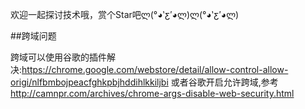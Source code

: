 欢迎一起探讨技术哦，赏个Star吧ლ(°◕‵ƹ′◕ლ)ლ(°◕‵ƹ′◕ლ)





##跨域问题

跨域可以使用谷歌的插件解决:https://chrome.google.com/webstore/detail/allow-control-allow-origi/nlfbmbojpeacfghkpbjhddihlkkiljbi
或者谷歌开启允许跨域,参考 http://camnpr.com/archives/chrome-args-disable-web-security.html
